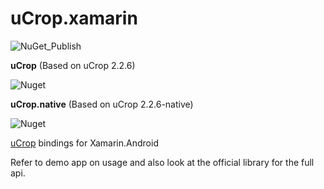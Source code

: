 # uCrop.xamarin

![NuGet_Publish](https://github.com/eman1986/uCrop.xamarin/workflows/NuGet_Publish/badge.svg?branch=master)

**uCrop** (Based on uCrop 2.2.6)

![Nuget](https://img.shields.io/nuget/dt/yalantis.ucrop.xamarin)

**uCrop.native** (Based on uCrop 2.2.6-native)

![Nuget](https://img.shields.io/nuget/dt/yalantis.ucrop.native.xamarin)

[uCrop](https://github.com/Yalantis/uCrop) bindings for Xamarin.Android

Refer to demo app on usage and also look at the official library for the full api.

